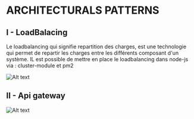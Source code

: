 # ARCHITECTURALS PATTERNS

## I - LoadBalacing

Le loadbalancing qui signifie repartition des charges, est une technologie qui permet de repartir les charges entre les différents composant d'un système.
IL est possible de mettre en place le loadbalancing dans node-js via : cluster-module et pm2

![Alt text](/images/load-balancing.png "a title")



## II - Api gateway


![Alt text](/images/api-gateway.png "a title")

